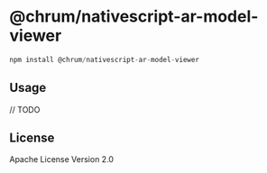 # @chrum/nativescript-ar-model-viewer

```javascript
npm install @chrum/nativescript-ar-model-viewer
```

## Usage

// TODO

## License

Apache License Version 2.0
